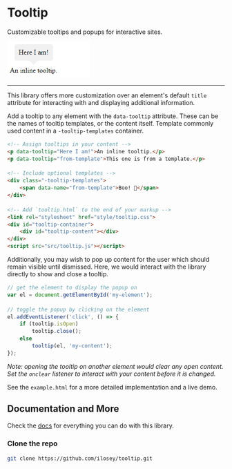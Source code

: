 # Tooltip

[documentation]: https://ilosey14.github.io/docs/js/tooltip
[example-image]: ./img/example.png

Customizable tooltips and popups for interactive sites.

![tooltip example][example-image]

---

This library offers more customization over an element's default
`title` attribute for interacting with and displaying additional information.

Add a tooltip to any element with the `data-tooltip` attribute.
These can be the names of tooltip templates, or the content itself.
Template commonly used content in a `-tooltip-templates` container.

```html
<!-- Assign tooltips in your content -->
<p data-tooltip="Here I am!">An inline tooltip.</p>
<p data-tooltip="from-template">This one is from a template.</p>

<!-- Include optional templates -->
<div class="-tooltip-templates">
	<span data-name="from-template">Boo! 👻</span>
</div>

<!-- Add `tooltip.html` to the end of your markup -->
<link rel="stylesheet" href="style/tooltip.css">
<div id="tooltip-container">
	<div id="tooltip-content"></div>
</div>
<script src="src/tooltip.js"></script>
```

Additionally, you may wish to pop up content for the user
which should remain visible until dismissed.
Here, we would interact with the library directly to show and close a tooltip.

```javascript
// get the element to display the popup on
var el = document.getElementById('my-element');

// toggle the popup by clicking on the element
el.addEventListener('click', () => {
	if (tooltip.isOpen)
		tooltip.close();
	else
		tooltip(el, 'my-content');
});
```

*Note: opening the tooltip on another element would clear any open content.*
*Set the `onclear` listener to interact with your content before it is changed.*

See the `example.html` for a more detailed implementation and a live demo.

## Documentation and More

Check the [docs][documentation] for everything you can do with this library.

### Clone the repo

```bash
git clone https://github.com/ilosey/tooltip.git
```